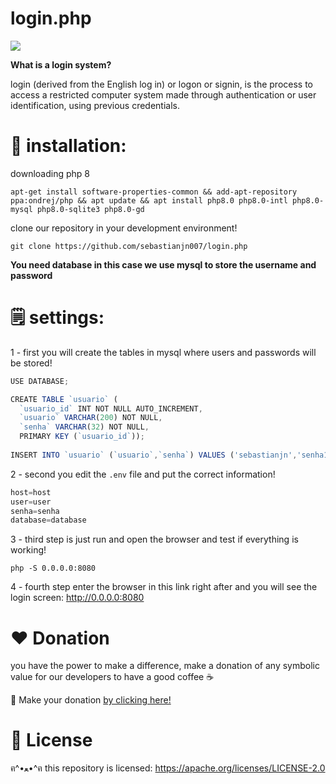 # login.php

![](https://raw.githubusercontent.com/sebastianjn/sebastianjn/main/imagens/login321.png)

**What is a login system?**

login (derived from the English log in) or logon or signin, is the process to access a restricted computer system made through authentication or user identification, using previous credentials.

# 📝 installation:

downloading php 8

```
apt-get install software-properties-common && add-apt-repository ppa:ondrej/php && apt update && apt install php8.0 php8.0-intl php8.0-mysql php8.0-sqlite3 php8.0-gd
```

clone our repository in your development environment!

```
git clone https://github.com/sebastianjn007/login.php
```

**You need database in this case we use mysql to store the username and password**

# 🗒 settings:

1 - first you will create the tables in mysql where users and passwords will be stored!

```js
USE DATABASE;

CREATE TABLE `usuario` (
  `usuario_id` INT NOT NULL AUTO_INCREMENT,
  `usuario` VARCHAR(200) NOT NULL,
  `senha` VARCHAR(32) NOT NULL,
  PRIMARY KEY (`usuario_id`));
  
INSERT INTO `usuario` (`usuario`,`senha`) VALUES ('sebastianjn','senha123');
```

2 - second you edit the ```.env``` file and put the correct information! 

```js
host=host
user=user
senha=senha
database=database
```

3 - third step is just run and open the browser and test if everything is working!

```
php -S 0.0.0.0:8080
```

4 - fourth step enter the browser in this link right after and you will see the login screen: http://0.0.0.0:8080

# ❤️ Donation 

you have the power to make a difference, make a donation of any symbolic value for our developers to have a good coffee ☕

🌟 Make your donation [by clicking here!](https://ko-fi.com/sebastianjn007)

# 📃 License

ฅ^•ﻌ•^ฅ this repository is licensed: https://apache.org/licenses/LICENSE-2.0
